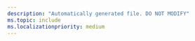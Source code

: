 ```yaml
---
description: "Automatically generated file. DO NOT MODIFY"
ms.topic: include
ms.localizationpriority: medium
---
```

